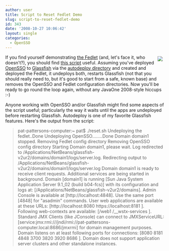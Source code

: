 ```yaml
---
author: user
title: Script to Reset Fedlet Demo
slug: script-to-reset-fedlet-demo
id: 343
date: '2008-10-27 10:06:42'
layout: single
categories:
  - OpenSSO
---
```


<span style="margin: 5px; float: right;">[![](https://opensso.dev.java.net/images/logo.gif)](http://opensso.org/)</span>

If you find yourself demonstrating [the Fedlet](http://blogs.sun.com/raskin/entry/the_fedlet_has_arrived_check) (and, let's face it, who doesn't?), you should find [this script](http://blog.superpat.com/wp-content/uploads/2009/09/reset.sh) useful. Assuming you've deployed [OpenSSO](http://opensso.org/) to [Glassfish](http://glassfish.org/) via the [autodeploy directory](http://docs.sun.com/app/docs/doc/819-3660/6n5s7klpb?a=view#beaea) and created and deployed the Fedlet, it undeploys both, restarts Glassfish (not that you should really need to, but it's good to start from a safe, known base) and removes the OpenSSO and Fedlet configuration directories. Now you'll be ready to go round the loop again, without any JavaOne 2008-style hiccups :-)

Anyone working with OpenSSO and/or Glassfish might find some aspects of the script useful; particularly the way it waits until the apps are undeployed before restarting Glassfish. Autodeploy is one of my favorite Glassfish features. Here's the output from the script:

> pat-pattersons-computer:~ pat$ ./reset.sh
>     Undeploying the fedlet..Done
>     Undeploying OpenSSO........Done
>     Domain domain1 stopped.
>     Removing Fedlet config directory
>     Removing OpenSSO config directory
>     Starting Domain domain1, please wait.
>     Log redirected to /Applications/NetBeans/glassfish-v2ur2/domains/domain1/logs/server.log.
>     Redirecting output to /Applications/NetBeans/glassfish-v2ur2/domains/domain1/logs/server.log
>     Domain domain1 is ready to receive client requests. Additional services are being started in background.
>     Domain [domain1] is running [Sun Java System Application Server 9.1_02 (build b04-fcs)] with its configuration and logs at: [/Applications/NetBeans/glassfish-v2ur2/domains].
>     Admin Console is available at [http://localhost:4848].
>     Use the same port [4848] for "asadmin" commands.
>     User web applications are available at these URLs:
>     [http://localhost:8080 https://localhost:8181 ].
>     Following web-contexts are available:
>     [/web1  /__wstx-services ].
>     Standard JMX Clients (like JConsole) can connect to JMXServiceURL:
>     [service:jmx:rmi:///jndi/rmi://pat-pattersons-computer.local:8686/jmxrmi] for domain management purposes.
>     Domain listens on at least following ports for connections:
>     [8080 8181 4848 3700 3820 3920 8686 ].
>     Domain does not support application server clusters and other standalone instances.
